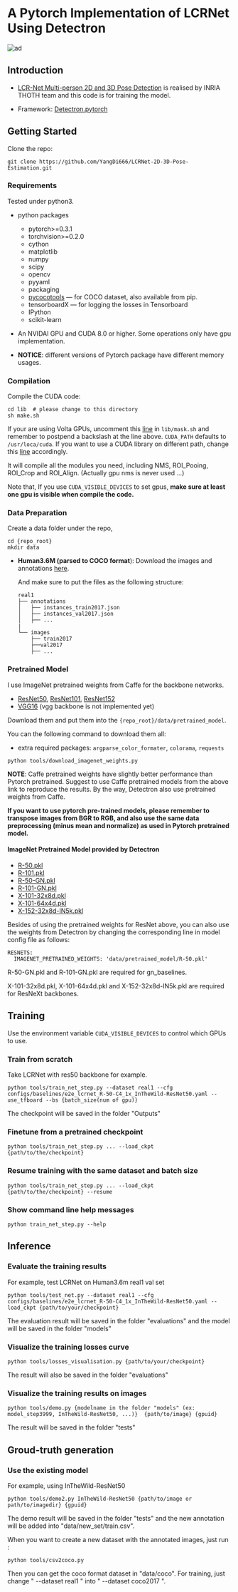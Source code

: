
# A Pytorch Implementation of LCRNet Using Detectron

![ad](https://github.com/YangDi666/LCRNet-2D-3D-Pose-Estimation/blob/master/demo/result_010817395615_0real_im_1_1.png)

## Introduction  
- [LCR-Net Multi-person 2D and 3D Pose Detection](https://thoth.inrialpes.fr/src/LCR-Net/) is realised by INRIA THOTH team and this code is for training the model.

- Framework:
[Detectron.pytorch](https://github.com/roytseng-tw/Detectron.pytorch)


## Getting Started
Clone the repo:

```
git clone https://github.com/YangDi666/LCRNet-2D-3D-Pose-Estimation.git
```

### Requirements

Tested under python3.

- python packages
  - pytorch>=0.3.1
  - torchvision>=0.2.0
  - cython
  - matplotlib
  - numpy
  - scipy
  - opencv
  - pyyaml
  - packaging
  - [pycocotools](https://github.com/cocodataset/cocoapi)  — for COCO dataset, also available from pip.
  - tensorboardX  — for logging the losses in Tensorboard
  - IPython
  - scikit-learn

- An NVIDAI GPU and CUDA 8.0 or higher. Some operations only have gpu implementation.
- **NOTICE**: different versions of Pytorch package have different memory usages.

### Compilation

Compile the CUDA code:

```
cd lib  # please change to this directory
sh make.sh
```

If your are using Volta GPUs, uncomment this [line](https://github.com/roytseng-tw/mask-rcnn.pytorch/tree/master/lib/make.sh#L15) in `lib/mask.sh` and remember to postpend a backslash at the line above. `CUDA_PATH` defaults to `/usr/loca/cuda`. If you want to use a CUDA library on different path, change this [line](https://github.com/roytseng-tw/mask-rcnn.pytorch/tree/master/lib/make.sh#L3) accordingly.

It will compile all the modules you need, including NMS, ROI_Pooing, ROI_Crop and ROI_Align. (Actually gpu nms is never used ...)

Note that, If you use `CUDA_VISIBLE_DEVICES` to set gpus, **make sure at least one gpu is visible when compile the code.**

### Data Preparation

Create a data folder under the repo,

```
cd {repo_root}
mkdir data
```

- **Human3.6M (parsed to COCO format**):
Download the images and annotations [here](https://drive.google.com/drive/folders/1uPrVqeKSQg32eCzNKQfTu4aMnV9790wU?usp=sharing).


  And make sure to put the files as the following structure:
  ```
  real1
  ├── annotations
  │   ├── instances_train2017.json
  │   ├── instances_val2017.json
  │   ├── ...
  |
  └── images
      ├── train2017
      ├──val2017
      ├── ...
  ```
  
### Pretrained Model

I use ImageNet pretrained weights from Caffe for the backbone networks.

- [ResNet50](https://drive.google.com/open?id=1wHSvusQ1CiEMc5Nx5R8adqoHQjIDWXl1), [ResNet101](https://drive.google.com/open?id=1x2fTMqLrn63EMW0VuK4GEa2eQKzvJ_7l), [ResNet152](https://drive.google.com/open?id=1NSCycOb7pU0KzluH326zmyMFUU55JslF)
- [VGG16](https://drive.google.com/open?id=19UphT53C0Ua9JAtICnw84PPTa3sZZ_9k)  (vgg backbone is not implemented yet)

Download them and put them into the `{repo_root}/data/pretrained_model`.

You can the following command to download them all:

- extra required packages: `argparse_color_formater`, `colorama`, `requests`

```
python tools/download_imagenet_weights.py
```

**NOTE**: Caffe pretrained weights have slightly better performance than Pytorch pretrained. Suggest to use Caffe pretrained models from the above link to reproduce the results. By the way, Detectron also use pretrained weights from Caffe.

**If you want to use pytorch pre-trained models, please remember to transpose images from BGR to RGB, and also use the same data preprocessing (minus mean and normalize) as used in Pytorch pretrained model.**

#### ImageNet Pretrained Model provided by Detectron

- [R-50.pkl](https://s3-us-west-2.amazonaws.com/detectron/ImageNetPretrained/MSRA/R-50.pkl)
- [R-101.pkl](https://s3-us-west-2.amazonaws.com/detectron/ImageNetPretrained/MSRA/R-101.pkl)
- [R-50-GN.pkl](https://s3-us-west-2.amazonaws.com/detectron/ImageNetPretrained/47261647/R-50-GN.pkl)
- [R-101-GN.pkl](https://s3-us-west-2.amazonaws.com/detectron/ImageNetPretrained/47592356/R-101-GN.pkl)
- [X-101-32x8d.pkl](https://s3-us-west-2.amazonaws.com/detectron/ImageNetPretrained/20171220/X-101-32x8d.pkl)
- [X-101-64x4d.pkl](https://s3-us-west-2.amazonaws.com/detectron/ImageNetPretrained/FBResNeXt/X-101-64x4d.pkl)
- [X-152-32x8d-IN5k.pkl](https://s3-us-west-2.amazonaws.com/detectron/ImageNetPretrained/25093814/X-152-32x8d-IN5k.pkl)

Besides of using the pretrained weights for ResNet above, you can also use the weights from Detectron by changing the corresponding line in model config file as follows:
```
RESNETS:
  IMAGENET_PRETRAINED_WEIGHTS: 'data/pretrained_model/R-50.pkl'
```

R-50-GN.pkl and R-101-GN.pkl are required for gn_baselines.

X-101-32x8d.pkl, X-101-64x4d.pkl and X-152-32x8d-IN5k.pkl are required for ResNeXt backbones.

## Training

Use the environment variable `CUDA_VISIBLE_DEVICES` to control which GPUs to use.


### Train from scratch
Take LCRNet with res50 backbone for example.
```
python tools/train_net_step.py --dataset real1 --cfg configs/baselines/e2e_lcrnet_R-50-C4_1x_InTheWild-ResNet50.yaml --use_tfboard --bs {batch_size(num of gpu)} 
```
The checkpoint will be saved in the folder "Outputs"

### Finetune from a pretrained checkpoint
```
python tools/train_net_step.py ... --load_ckpt {path/to/the/checkpoint}
```

### Resume training with the same dataset and batch size
```
python tools/train_net_step.py ... --load_ckpt {path/to/the/checkpoint} --resume
```

### Show command line help messages
```
python train_net_step.py --help
```

## Inference

### Evaluate the training results
For example, test LCRNet on Human3.6m real1 val set
```
python tools/test_net.py --dataset real1 --cfg configs/baselines/e2e_lcrnet_R-50-C4_1x_InTheWild-ResNet50.yaml --load_ckpt {path/to/your/checkpoint}
```
The evaluation result will be saved in the folder "evaluations" and the model will be saved in the folder "models"

### Visualize the training losses curve
```
python tools/losses_visualisation.py {path/to/your/checkpoint}
```
The result will also be saved in the folder "evaluations"

### Visualize the training results on images
```
python tools/demo.py {modelname in the folder "models" (ex: model_step3999, InTheWild-ResNet50, ...)}  {path/to/image} {gpuid}
```
The result will be saved in the folder "tests"


## Groud-truth generation

### Use the existing model
For example, using InTheWild-ResNet50
```
python tools/demo2.py InTheWild-ResNet50 {path/to/image or path/to/imagedir} {gpuid}
```
The demo result will be saved in the folder "tests" and the new annotation will be added into "data/new_set/train.csv".

When you want to create a new dataset with the annotated images, just run : 
```
python tools/csv2coco.py
```
Then you can get the coco format dataset in "data/coco". For training, just change " --dataset real1 " into " --dataset coco2017 ".

